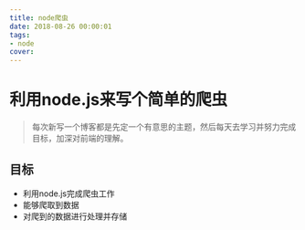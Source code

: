 ```yaml
---
title: node爬虫
date: 2018-08-26 00:00:01
tags:
- node
cover:
---
```


# 利用node.js来写个简单的爬虫

> 每次新写一个博客都是先定一个有意思的主题，然后每天去学习并努力完成目标，加深对前端的理解。

## 目标

* 利用node.js完成爬虫工作
* 能够爬取到数据
* 对爬到的数据进行处理并存储